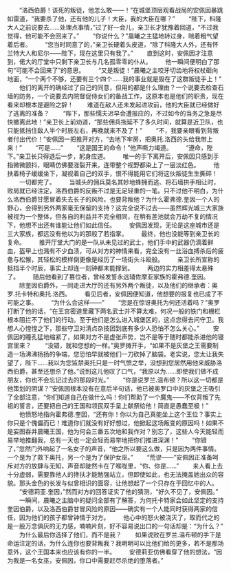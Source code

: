 　　“洛西伯爵！该死的叛徒，他怎么敢——！”在城堡顶层观看战局的安佩因暴跳如雷道，“我要杀了他，还有他的儿子！大臣，我的大臣在哪？”
　　“陛下，科隆大人之前说要去……处理点事情，”过了好一会儿，亲卫长才犹豫着回道，“不过我觉得，他可能不会回来了。”
　　“你说什么？”晨曦之主猛地转过身，喘着粗气望着后者。
　　“您当时同意了的，”亲卫长硬着头皮道，“除了科隆大人外，还有怀兰特大人和尼尔——陛下，现在这里只有我了。”
　　直到这时，安佩因才注意到，偌大的厅堂中只剩下亲卫长与几名孤零零的仆从。
　　他一瞬间便明白了那句“可能不会回来了”的意思。
　　“又是叛徒！”晨曦之主咬牙切齿地将权杖砸向地面，“一个两个不够，还要有三个四个……我的事业就是毁在了这群叛徒手上！”
　　他们的离开的确经过了自己的同意，但用的都是什么理由？一个说要去检查石墙的防务，一个说要去内院督促侍女们的备战工作，这原本也是他们的职责，现在看来却根本是避险之辞！
　　难道在敌人还未发起进攻前，他的大臣就已经做好了逃离的准备？
　　“陛下，那些懦夫迟早会遭报应的，不过如今的当务之急是尽快撤离此地！”亲卫长上前劝道，“那些佣兵拖延不了多久时间，就算是近卫队，也只能抵挡住敌人半个时辰左右，再晚就来不及了！”
　　“不，我要亲眼看到背叛者付出代价！”安佩因一把推开对方，“去地下牢房，把奥托.洛西的头给我带上来！”
　　“可是……”
　　“这是国王的命令！”他声嘶力竭道。
　　“遵命，陛下。”亲卫长只得退后一步，躬身应道。
　　唯一的手下离开后，安佩因只感到手指微微颤抖，眼睛仿佛要涨裂开来，连带整个视野都染上了一层淡红色。
　　他扶着椅子缓缓坐下，凝视着自己的双手，恨不得能用它们将这伙叛徒生生撕碎！
　　一切都完了。
　　当城头的佣兵莫名其妙地蜂拥而逃、将石墙拱手相让时，败局就已经注定，洛西伯爵的反叛不过是无足轻重的一笔。只不过他不明白，为什么洛西伯爵甘愿冒着失去长子的风险，也要背叛他？为什么霍弗德.奎因一个人的野心，会得到另外两家毫无保留的支持？这完全说不过去——虽然辉光城三大家族被视为一个整体，但各自的利益并不完全相同，在稍有差池就会万劫不复的情况下，他想不出还有谁能让他们如此信任。
　　安佩因发现，无论是这座城市还是三大家族，都远没有他以为的那般了若指掌。
　　最终，他也没能等到亲卫长的复命。
　　推开厅堂大门的是一队从未见过的武士，他们手中的武器仍滴着鲜血，盔甲上也溅有不少血渍，可从对方的神情来看，完全没有一丝浴血搏杀后的疲惫与松懈，其轻松的模样倒更像是经历了一场街头斗殴般。
　　亲卫长所宣称的抵挡半个时辰，事实上却连一刻钟都未能撑到。
　　两边的实力相差得太悬殊了。
　　随后他看到了篡位者，曾经发誓永远辅佐摩亚家族的霍弗德.奎因。
　　除奎因伯爵外，一同走进大厅的还有另外两个叛徒，以及他们的继承者：奥罗.托卡特和奥托.洛西。
　　看见后者，安佩因便知道，他想要的报复也已成了不可能之事。
　　“为什么会这样——”
　　“您是在惊讶奥托为何还活着吗？”奥罗打断了他的话，“在王宫密道里藏下两名武士并不算太难，何况一般的铁门和栅栏根本阻拦不了他们的行动。至于他们是怎么进入城堡区的，这点您得去问守卫。我想人心惶惶之下，那些守卫对清点杂技团到底有多少人恐怕不怎么关心。”
　　安佩因的瞳孔猛地缩紧了，如果对方不是虚张声势，岂不是等于随时都能杀进他的寝宫里来？
　　“没错，就和您想的一样。”奥罗摊开手，“如果不是灰堡之王需要制造一场沸沸扬扬的争端，您恐怕早就被他们一刀砍掉了脑袋。老实说，您太让我失望了，陛下……我以为您监禁奥托只是一时气愤之举，没想到您居然用他来威胁洛西伯爵，甚至还想杀了他。”说到这儿他叹了口气，“我原以为……即使我们做不成朋友，你也不会忘记过去的那段时光。”
　　“你是说罗兰.温布顿？所以这一切都是他策划的阴谋？”安佩因根本没有在意后半句话，他已被奥罗口中的灰堡之王吸引了全部注意，“你们知道自己在做什么吗！你们帮助了一个魔鬼——不仅背叛了先祖的誓言，还要把自己的王国和领民双手呈上献祭给他！简直是愚蠢至极！”
　　他愤怒地指向霍弗德.奎因，“还有你！你以为自己真能坐上这个王位？事实上你只是个傀儡而已！难道你们就没有好好想过，他掀起这场叛变的原因吗！如果不是妄图吞并晨曦王国，他为何会三番五次地和我作对？别忘了，这些人今天能轻而易举地推翻我，总有一天也一定会轻而易举地把你们推进深渊！”
　　“你错了，”忽然门外响起了一名女子的声音，“他之所以要这么做，只是因为两件事情。一个是为了救下奥托，另一个是为了保护女巫。”
　　“荒谬——”安佩因正准备呵斥对方的放肆与无知，声音却陡然卡在了喉咙里，“你、你是……”
　　来人看上去十分虚弱，需要靠他人的搀扶才能勉强站立，但即使如此，也无法掩盖她出众的容貌。那头金色的长发与似曾相识的面容，让他想起了一个只存在于回忆中的人。
　　“安德莉亚.奎因，”然而对方的回答证实了他的猜测，“好久不见了，安佩因。”
　　一瞬间，晨曦之主脑中的疑问全部有了解答，为何托卡特家会如此坚定的支持奎因伯爵，以及洛西伯爵甘冒风险的原因——确实有一个人能同时获得两家的信任，因为他们的孩子都曾钟情于对方。
　　他心中的怒火被浇灭了，取而代之的是一股万念俱灰的无力感，喃喃片刻，好不容易说出口的一句话却是：“为什么？”
　　为什么最后你选择了他们，而不是我？
　　如果说败在罗兰.温布顿的手下是命运注定的话，为什么连你也要背叛我？我明明可以比他们给的更多，若不是那场意外，这个王国本来也应该有你的一半。
　　安德莉亚仿佛看穿了他的想法，“因为我是一名女巫，安佩因，你口中需要赶尽杀绝的堕落者。”